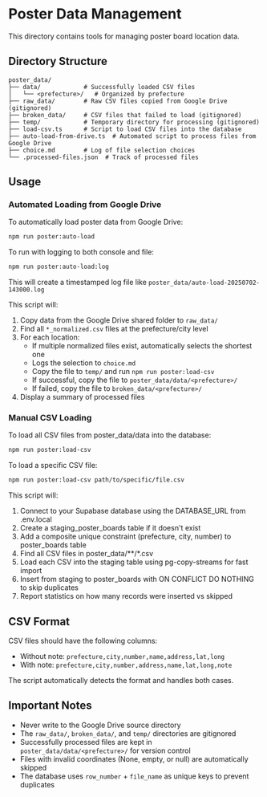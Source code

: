 # Poster Data Management

This directory contains tools for managing poster board location data.

## Directory Structure

```
poster_data/
├── data/            # Successfully loaded CSV files
│   └── <prefecture>/   # Organized by prefecture
├── raw_data/        # Raw CSV files copied from Google Drive (gitignored)
├── broken_data/     # CSV files that failed to load (gitignored)
├── temp/            # Temporary directory for processing (gitignored)
├── load-csv.ts      # Script to load CSV files into the database
├── auto-load-from-drive.ts  # Automated script to process files from Google Drive
├── choice.md        # Log of file selection choices
└── .processed-files.json  # Track of processed files
```

## Usage

### Automated Loading from Google Drive

To automatically load poster data from Google Drive:

```bash
npm run poster:auto-load
```

To run with logging to both console and file:

```bash
npm run poster:auto-load:log
```

This will create a timestamped log file like `poster_data/auto-load-20250702-143000.log`

This script will:
1. Copy data from the Google Drive shared folder to `raw_data/`
2. Find all `*_normalized.csv` files at the prefecture/city level
3. For each location:
   - If multiple normalized files exist, automatically selects the shortest one
   - Logs the selection to `choice.md`
   - Copy the file to `temp/` and run `npm run poster:load-csv`
   - If successful, copy the file to `poster_data/data/<prefecture>/`
   - If failed, copy the file to `broken_data/<prefecture>/`
4. Display a summary of processed files

### Manual CSV Loading

To load all CSV files from poster_data/data into the database:

```bash
npm run poster:load-csv
```

To load a specific CSV file:

```bash
npm run poster:load-csv path/to/specific/file.csv
```

This script will:
1. Connect to your Supabase database using the DATABASE_URL from .env.local
2. Create a staging_poster_boards table if it doesn't exist
3. Add a composite unique constraint (prefecture, city, number) to poster_boards table
4. Find all CSV files in poster_data/**/*.csv
5. Load each CSV into the staging table using pg-copy-streams for fast import
6. Insert from staging to poster_boards with ON CONFLICT DO NOTHING to skip duplicates
7. Report statistics on how many records were inserted vs skipped

## CSV Format

CSV files should have the following columns:
- Without note: `prefecture,city,number,name,address,lat,long`
- With note: `prefecture,city,number,address,name,lat,long,note`

The script automatically detects the format and handles both cases.

## Important Notes

- Never write to the Google Drive source directory
- The `raw_data/`, `broken_data/`, and `temp/` directories are gitignored
- Successfully processed files are kept in `poster_data/data/<prefecture>/` for version control
- Files with invalid coordinates (None, empty, or null) are automatically skipped
- The database uses `row_number` + `file_name` as unique keys to prevent duplicates
